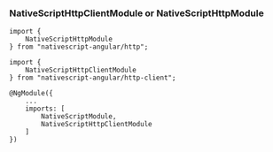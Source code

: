### NativeScriptHttpClientModule or NativeScriptHttpModule

```
import {
    NativeScriptHttpModule
} from "nativescript-angular/http";
```

```
import {
    NativeScriptHttpClientModule
} from "nativescript-angular/http-client";

@NgModule({
    ...
    imports: [
        NativeScriptModule,
        NativeScriptHttpClientModule
    ]
})

```
